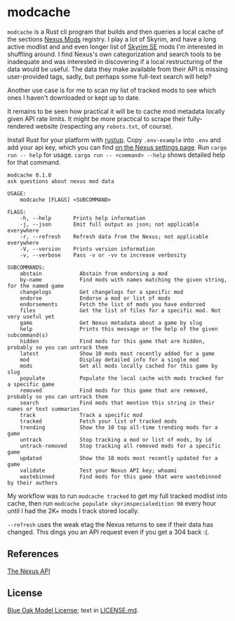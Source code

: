 # modcache

`modcache` is a Rust cli program that builds and then queries a local cache of the sections [Nexus Mods](https://www.nexusmods.com) registry. I play a lot of Skyrim, and have a long active modlist and and even longer list of [Skyrim SE](https://www.nexusmods.com/skyrimspecialedition) mods I'm interested in shuffling around. I find Nexus's own categorization and search tools to be inadequate and was interested in discovering if a local restructuring of the data would be useful. The data they make available from their API is missing user-provided tags, sadly, but perhaps some full-text search will help?

Another use case is for me to scan my list of tracked mods to see which ones I haven't downloaded or kept up to date.

It remains to be seen how practical it will be to cache mod metadata locally given API rate limits. It might be more practical to scrape their fully-rendered website (respecting any `robots.txt`, of course).

Install Rust for your platform with [rustup](https://rustup.rs). Copy `.env-example` into `.env` and add your api key, which you can find [on the Nexus settings page](https://www.nexusmods.com/users/myaccount?tab=api). Run `cargo run -- help` for usage. `cargo run -- <command> --help` shows detailed help for that command.

```text
modcache 0.1.0
ask questions about nexus mod data

USAGE:
    modcache [FLAGS] <SUBCOMMAND>

FLAGS:
    -h, --help       Prints help information
    -j, --json       Emit full output as json; not applicable everywhere
    -r, --refresh    Refresh data from the Nexus; not applicable everywhere
    -V, --version    Prints version information
    -v, --verbose    Pass -v or -vv to increase verbosity

SUBCOMMANDS:
    abstain            Abstain from endorsing a mod
    by-name            Find mods with names matching the given string, for the named game
    changelogs         Get changelogs for a specific mod
    endorse            Endorse a mod or list of mods
    endorsements       Fetch the list of mods you have endorsed
    files              Get the list of files for a specific mod. Not very useful yet
    game               Get Nexus metadata about a game by slug
    help               Prints this message or the help of the given subcommand(s)
    hidden             Find mods for this game that are hidden, probably so you can untrack them
    latest             Show 10 mods most recently added for a game
    mod                Display detailed info for a single mod
    mods               Get all mods locally cached for this game by slug
    populate           Populate the local cache with mods tracked for a specific game
    removed            Find mods for this game that are removed, probably so you can untrack them
    search             Find mods that mention this string in their names or text summaries
    track              Track a specific mod
    tracked            Fetch your list of tracked mods
    trending           Show the 10 top all-time trending mods for a game
    untrack            Stop tracking a mod or list of mods, by id
    untrack-removed    Stop tracking all removed mods for a specific game
    updated            Show the 10 mods most recently updated for a game
    validate           Test your Nexus API key; whoami
    wastebinned        Find mods for this game that were wastebinned by their authors
```

My workflow was to run `modcache tracked` to get my full tracked modlist into cache, then run `modcache populate skyrimspecialedition 90` every hour until I had the 2K+ mods I track stored locally.

`--refresh` uses the weak etag the Nexus returns to see if their data has changed. This dings you an API request even if you get a 304 back :(.

## References

[The Nexus API](https://app.swaggerhub.com/apis-docs/NexusMods/nexus-mods_public_api_params_in_form_data/1.0#/)

## License

[Blue Oak Model License](https://blueoakcouncil.org/license/1.0.0); text in [LICENSE.md](./LICENSE.md).
